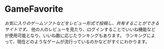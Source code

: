 # GameFavorite
_お気に入りのゲームソフトなどをレビュー形式で投稿し、共有することができるサイトです。_
他の人のレビューを見たり、ログインすることでいいね機能などが使用可能となり、いいね数に応じたランキングもあります。
ランキングによって、現在どのようなゲームが流行っているのかなどがすぐにわかります。
